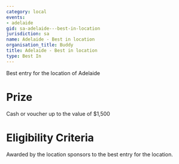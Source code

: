 ```yaml
---
category: local
events:
- adelaide
gid: sa-adelaide---best-in-location
jurisdiction: sa
name: Adelaide - Best in location
organisation_title: Buddy
title: Adelaide - Best in location
type: Best In
---
```


Best entry for the location of Adelaide

# Prize
Cash or voucher up to the value of $1,500

# Eligibility Criteria
Awarded by the location sponsors to the best entry for the location.